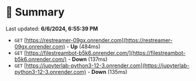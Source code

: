 # 📖 Summary
Last updated: **6/6/2024, 6:55:39 PM**

- `GET` [https://restreamer-09gx.onrender.com](https://restreamer-09gx.onrender.com) - **Up** (484ms)
- `GET` [https://filestreambot-b5k6.onrender.com/](https://filestreambot-b5k6.onrender.com/) - **Down** (137ms)
- `GET` [https://jupyterlab-python3-12-3.onrender.com](https://jupyterlab-python3-12-3.onrender.com) - **Down** (135ms)
